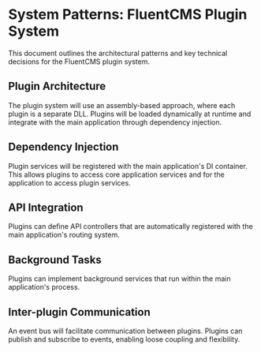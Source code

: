 # System Patterns: FluentCMS Plugin System

This document outlines the architectural patterns and key technical decisions for the FluentCMS plugin system.

## Plugin Architecture

The plugin system will use an assembly-based approach, where each plugin is a separate DLL.  Plugins will be loaded dynamically at runtime and integrate with the main application through dependency injection.

## Dependency Injection

Plugin services will be registered with the main application's DI container. This allows plugins to access core application services and for the application to access plugin services.

## API Integration

Plugins can define API controllers that are automatically registered with the main application's routing system.

## Background Tasks

Plugins can implement background services that run within the main application's process.

## Inter-plugin Communication

An event bus will facilitate communication between plugins. Plugins can publish and subscribe to events, enabling loose coupling and flexibility.

